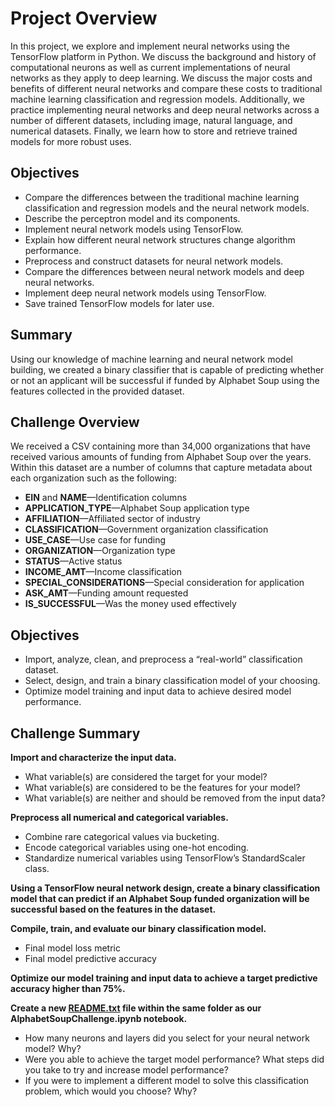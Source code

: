 # Project Overview
In this project, we explore and implement neural networks using the TensorFlow platform in Python. We discuss the background and history of computational neurons as well as current implementations of neural networks as they apply to deep learning. We discuss the major costs and benefits of different neural networks and compare these costs to traditional machine learning classification and regression models. Additionally, we practice implementing neural networks and deep neural networks across a number of different datasets, including image, natural language, and numerical datasets. Finally, we learn how to store and retrieve trained models for more robust uses. 

## Objectives 
- Compare the differences between the traditional machine learning classification and regression models and the neural network models.
- Describe the perceptron model and its components.
- Implement neural network models using TensorFlow.
- Explain how different neural network structures change algorithm performance.
- Preprocess and construct datasets for neural network models.
- Compare the differences between neural network models and deep neural networks.
- Implement deep neural network models using TensorFlow.
- Save trained TensorFlow models for later use.

## Summary  
Using our knowledge of machine learning and neural network model building, we created a binary classifier that is capable of predicting whether or not an applicant will be successful if funded by Alphabet Soup using the features collected in the provided dataset. 

## Challenge Overview  
We received a CSV containing more than 34,000 organizations that have received various amounts of funding from Alphabet Soup over the years. Within this dataset are a number of columns that capture metadata about each organization such as the following:
- **EIN** and **NAME**—Identification columns
- **APPLICATION_TYPE**—Alphabet Soup application type
- **AFFILIATION**—Affiliated sector of industry
- **CLASSIFICATION**—Government organization classification
- **USE_CASE**—Use case for funding
- **ORGANIZATION**—Organization type
- **STATUS**—Active status
- **INCOME_AMT**—Income classification
- **SPECIAL_CONSIDERATIONS**—Special consideration for application
- **ASK_AMT**—Funding amount requested
- **IS_SUCCESSFUL**—Was the money used effectively 

## Objectives
- Import, analyze, clean, and preprocess a “real-world” classification dataset.
- Select, design, and train a binary classification model of your choosing.
- Optimize model training and input data to achieve desired model performance. 

## Challenge Summary  

**Import and characterize the input data.**  
- What variable(s) are considered the target for your model?
- What variable(s) are considered to be the features for your model?
- What variable(s) are neither and should be removed from the input data?  

**Preprocess all numerical and categorical variables.** 
- Combine rare categorical values via bucketing.
- Encode categorical variables using one-hot encoding.
- Standardize numerical variables using TensorFlow’s StandardScaler class.  

**Using a TensorFlow neural network design, create a binary classification model that can predict if an Alphabet Soup funded organization will be successful based on the features in the dataset.** 
 
**Compile, train, and evaluate our binary classification model.** 
- Final model loss metric
- Final model predictive accuracy  

**Optimize our model training and input data to achieve a target predictive accuracy higher than 75%.** 
  
**Create a new [README.txt](/Notebook/README.txt) file within the same folder as our AlphabetSoupChallenge.ipynb notebook.** 
- How many neurons and layers did you select for your neural network model? Why?
- Were you able to achieve the target model performance? What steps did you take to try and increase model performance?
- If you were to implement a different model to solve this classification problem, which would you choose? Why?
